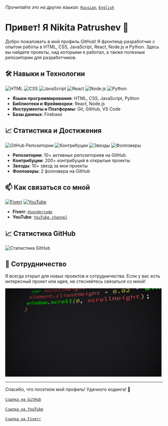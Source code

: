 _Прочитайте это на других языках_: [`Russian`](README.md), [`English`](README.en.md)

# Привет! Я Nikita Patrushev 👋

Добро пожаловать в мой профиль GitHub! Я фронтенд-разработчик с опытом работы в HTML, CSS, JavaScript, React, Node.js и Python. Здесь вы найдете проекты, над которыми я работал, а также полезные репозитории для разработчиков.

## 🛠️ Навыки и Технологии

![HTML](https://img.shields.io/badge/HTML-5-orange)
![CSS](https://img.shields.io/badge/CSS-3-blue)
![JavaScript](https://img.shields.io/badge/JavaScript-ES6-yellow)
![React](https://img.shields.io/badge/React-17.0-blue)
![Node.js](https://img.shields.io/badge/Node.js-14.0-green)
![Python](https://img.shields.io/badge/Python-3.9-blue)

- **Языки программирования**: HTML, CSS, JavaScript, Python
- **Библиотеки и Фреймворки**: React, Node.js
- **Инструменты и Платформы**: Git, GitHub, VS Code
- **Базы данных**: Firebase

## 📈 Статистика и Достижения

![GitHub Репозитории](https://img.shields.io/badge/GitHub%20Repositories-10+-blue)
![Контрибуции](https://img.shields.io/badge/Contributions-200%2B-brightgreen)
![Звезды](https://img.shields.io/badge/Stars-10%2B-yellow)
![Фолловеры](https://img.shields.io/badge/Followers-2-blueviolet)

- **Репозитории**: 10+ активных репозиториев на GitHub 
- **Контрибуции**: 200+ контрибуций в открытые проекты
- **Звезды**: 10+ звезд за мои проекты
- **Фолловеры**: 2 фолловера на GitHub

## 📫 Как связаться со мной

[![Fiverr](https://img.shields.io/badge/Fiverr-Profile-green)](https://www.fiverr.com/sondercode?up_rollout=true)
[![YouTube](https://img.shields.io/badge/youtube-@SonderCode-red)](https://www.youtube.com/@SonderCode)


- **Fiverr**: [`@sondercode`](https://www.fiverr.com/sondercode?up_rollout=true)
- **YouTube**: [`YouTube channel`](https://www.youtube.com/@SonderCode)


## 📈 Статистика GitHub

![Статистика GitHub](https://github-readme-stats.vercel.app/api?username=S0nder9&show_icons=true&theme=radical)


## 🤝 Сотрудничество

Я всегда открыт для новых проектов и сотрудничества. Если у вас есть интересный проект или идея, не стесняйтесь связаться со мной!

[![Gif1](assets/bJk.gif)](assets/bJk.gif)

---

Спасибо, что посетили мой профиль! Удачного кодинга! 🚀

[`Ссылка на GitHub`](https://github.com/S0nder9)

[`Ссылка на YouTube`](https://www.youtube.com/@SonderCode)

[`Ссылка на Fiverr`](https://www.fiverr.com/sondercode?up_rollout=true)
